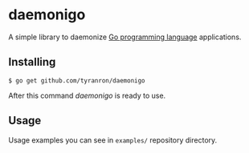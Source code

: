 daemonigo
=========

A simple library to daemonize [Go programming language](http://golang.org/) applications.


## Installing

    $ go get github.com/tyranron/daemonigo

After this command *daemonigo* is ready to use.


## Usage
Usage examples you can see in `examples/` repository directory.
